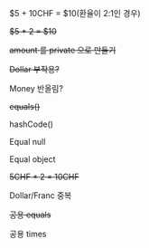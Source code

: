$5 + 10CHF = $10(환율이 2:1인 경우)

~~$5 * 2 = $10~~

~~amount 를 private 으로 만들기~~

~~Dollar 부작용?~~

Money 반올림?

~~equals()~~

hashCode()

Equal null

Equal object

~~5CHF * 2 = 10CHF~~

Dollar/Franc 중복

~~공용 equals~~

공용 times
